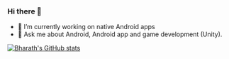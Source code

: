 ### Hi there 👋

- 🔭 I’m currently working on native Android apps
- 💬 Ask me about Android, Android app and game development (Unity).

[![Bharath's GitHub stats](https://github-readme-stats.vercel.app/api?username=BharathVishal)](https://github.com/anuraghazra/github-readme-stats)

<!--
**BharathVishal/BharathVishal** is a ✨ _special_ ✨ repository because its `README.md` (this file) appears on your GitHub profile.

Here are some ideas to get you started:

- 🔭 I’m currently working on ...
- 🌱 I’m currently learning ...
- 👯 I’m looking to collaborate on ...
- 🤔 I’m looking for help with ...
- 💬 Ask me about ...
- 📫 How to reach me: ...
- 😄 Pronouns: ...
- ⚡ Fun fact: ...
-->
